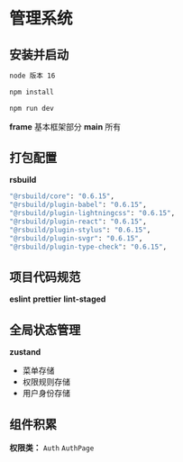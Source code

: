 # 管理系统

## 安装并启动

```bash
node 版本 16

npm install

npm run dev
```

**frame** 基本框架部分
**main** 所有

## 打包配置

**rsbuild**

```bash
"@rsbuild/core": "0.6.15",
"@rsbuild/plugin-babel": "0.6.15",
"@rsbuild/plugin-lightningcss": "0.6.15",
"@rsbuild/plugin-react": "0.6.15",
"@rsbuild/plugin-stylus": "0.6.15",
"@rsbuild/plugin-svgr": "0.6.15",
"@rsbuild/plugin-type-check": "0.6.15",
```

## 项目代码规范

**eslint**  **prettier** **lint-staged**


## 全局状态管理

**zustand**

- 菜单存储
- 权限规则存储
- 用户身份存储


## 组件积累

**权限类：**  `Auth`  `AuthPage`
